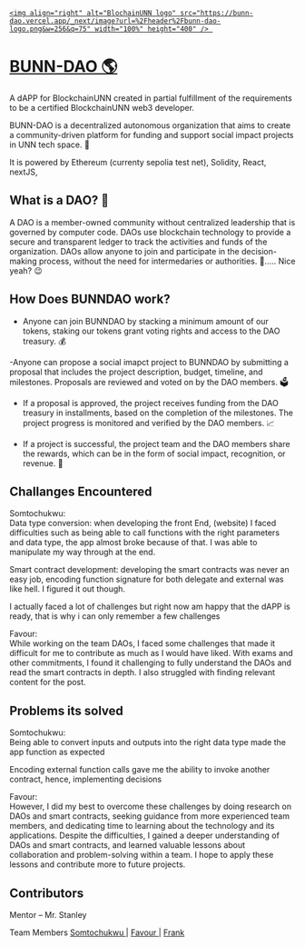 <div> 

  <a href="/"> 

    <img align="right" alt="BlochainUNN logo" src="https://bunn-dao.vercel.app/_next/image?url=%2Fheader%2Fbunn-dao-logo.png&w=256&q=75" width="100%" height="400" /> 

  </a> 

</div> 

  

# <a href="https://bunn-dao.vercel.app/">BUNN-DAO 🌎</a> 

A dAPP for BlockchainUNN created in partial fulfillment of the requirements to be a certified BlockchainUNN web3 developer. 

BUNN-DAO is a decentralized autonomous organization that aims to create a community-driven platform for funding and support social impact projects in UNN tech space. 🙌 

It is powered by Ethereum (currenty sepolia test net), Solidity, React, nextJS, 

  

## What is a DAO? 🤔  

A DAO is a member-owned community without centralized leadership that is governed by computer code. DAOs use blockchain technology to provide a secure and transparent ledger to track the activities and funds of the organization. DAOs allow anyone to join and participate in the decision-making process, without the need for intermedaries or authorities. 💯..... Nice yeah? 😉 

## How Does BUNNDAO work?  

- Anyone can join BUNNDAO by stacking a minimum amount of our tokens, staking our tokens grant voting rights and access to the DAO treasury. 💰 

-Anyone can propose a social imapct project to BUNNDAO by submitting a proposal that includes the project description, budget, timeline, and milestones. Proposals are reviewed and voted on by the DAO members. 🗳️ 

- If a proposal is approved, the project receives funding from the DAO treasury in installments, based on the completion of the milestones. The project progress is monitored and verified by the DAO members. 📈 

-  If a project is successful, the project team and the DAO members share the rewards, which can be in the form of social impact, recognition, or revenue. 🎁 

 

## Challanges Encountered  

Somtochukwu: 
<br>
Data type conversion: when developing the front End, (website) I faced difficulties such as being able to call functions with the right parameters and data type, the app almost broke because of that. I was able to manipulate my way through at the end. 

Smart contract development: developing the smart contracts was never an easy job, encoding function signature for both delegate and external was like hell. I figured it out though. 

I actually faced a lot of challenges but right now am happy that the dAPP is ready, that is why i can only remember a few challenges 

Favour:
<br>
While working on the team DAOs, I faced some challenges that made it difficult for me to contribute as much as I would have liked. With exams and other commitments, I found it challenging to fully understand the DAOs and read the smart contracts in depth. I also struggled with finding relevant content for the post.

## Problems its solved  

Somtochukwu:
<br>
Being able to convert inputs and outputs into the right data type made the app function as expected  

Encoding external function calls gave me the ability to invoke another contract, hence, implementing decisions 

 Favour:
 <br>
 However, I did my best to overcome these challenges by doing research on DAOs and smart contracts, seeking guidance from more experienced team members, and dedicating time to learning about the technology and its applications.
Despite the difficulties, I gained a deeper understanding of DAOs and smart contracts, and learned valuable lessons about collaboration and problem-solving within a team. I hope to apply these lessons and contribute more to future projects.


## Contributors  

Mentor – Mr. Stanley 

Team Members
<a href="https://github.com/soomtochukwu">
Somtochukwu
</a>
|
<a href="https://github.com/favxlaw">
Favour
</a>
|
<a href="https://github.com/frankcodedKing">
Frank
</a>
